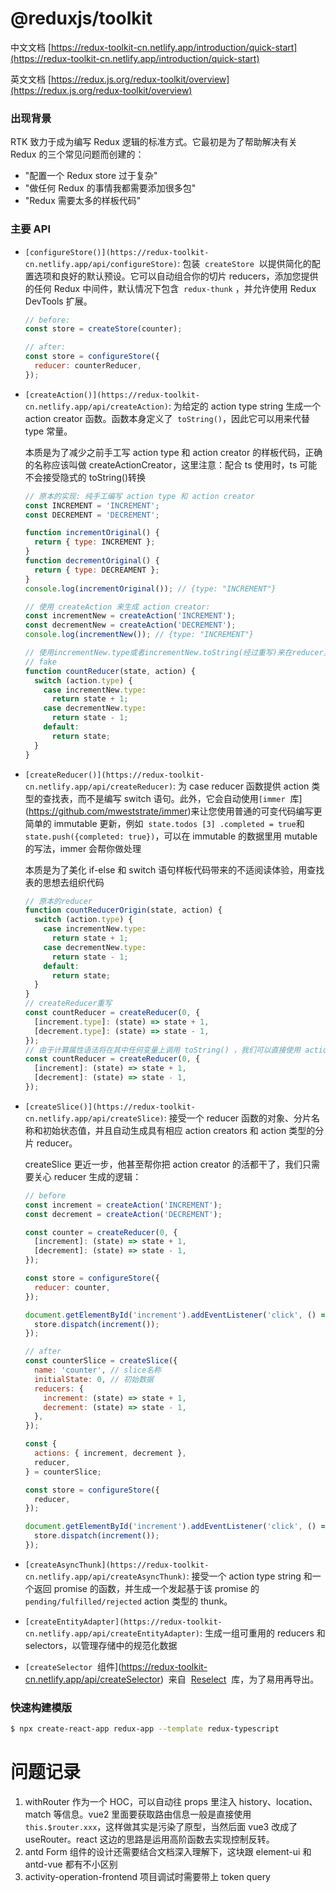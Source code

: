 # @reduxjs/toolkit

中文文档 [https://redux-toolkit-cn.netlify.app/introduction/quick-start](https://redux-toolkit-cn.netlify.app/introduction/quick-start)

英文文档 [https://redux.js.org/redux-toolkit/overview](https://redux.js.org/redux-toolkit/overview)

### 出现背景

RTK 致力于成为编写 Redux 逻辑的标准方式。它最初是为了帮助解决有关 Redux 的三个常见问题而创建的：

- "配置一个 Redux store 过于复杂"
- "做任何 Redux 的事情我都需要添加很多包"
- "Redux 需要太多的样板代码"

### 主要 API

- `[configureStore()](https://redux-toolkit-cn.netlify.app/api/configureStore)`: 包装  `createStore`  以提供简化的配置选项和良好的默认预设。它可以自动组合你的切片 reducers，添加您提供的任何 Redux 中间件，默认情况下包含  `redux-thunk` ，并允许使用 Redux DevTools 扩展。

  ```jsx
  // before:
  const store = createStore(counter);

  // after:
  const store = configureStore({
    reducer: counterReducer,
  });
  ```

- `[createAction()](https://redux-toolkit-cn.netlify.app/api/createAction)`: 为给定的 action type string 生成一个 action creator 函数。函数本身定义了  `toString()`，因此它可以用来代替 type 常量。

  本质是为了减少之前手工写 action type 和 action creator 的样板代码，正确的名称应该叫做 createActionCreator，这里注意：配合 ts 使用时，ts 可能不会接受隐式的 toString()转换

  ```jsx
  // 原本的实现: 纯手工编写 action type 和 action creator
  const INCREMENT = 'INCREMENT';
  const DECREMENT = 'DECREMENT';

  function incrementOriginal() {
    return { type: INCREMENT };
  }
  function decrementOriginal() {
    return { type: DECREAMENT };
  }
  console.log(incrementOriginal()); // {type: "INCREMENT"}

  // 使用 createAction 来生成 action creator:
  const incrementNew = createAction('INCREMENT');
  const decrementNew = createAction('DECREMENT');
  console.log(incrementNew()); // {type: "INCREMENT"}

  // 使用incrementNew.type或者incrementNew.toString(经过重写)来在reducer里引用action type
  // fake
  function countReducer(state, action) {
    switch (action.type) {
      case incrementNew.type:
        return state + 1;
      case decrementNew.type:
        return state - 1;
      default:
        return state;
    }
  }
  ```

- `[createReducer()](https://redux-toolkit-cn.netlify.app/api/createReducer)`: 为 case reducer 函数提供 action 类型的查找表，而不是编写 switch 语句。此外，它会自动使用`[immer`  库](https://github.com/mweststrate/immer)来让您使用普通的可变代码编写更简单的 immutable 更新，例如  `state.todos [3] .completed = true`和`state.push({completed: true})`，可以在 immutable 的数据里用 mutable 的写法，immer 会帮你做处理

  本质是为了美化 if-else 和 switch 语句样板代码带来的不适阅读体验，用查找表的思想去组织代码

  ```jsx
  // 原本的reducer
  function countReducerOrigin(state, action) {
    switch (action.type) {
      case incrementNew.type:
        return state + 1;
      case decrementNew.type:
        return state - 1;
      default:
        return state;
    }
  }
  // createReducer重写
  const countReducer = createReducer(0, {
    [increment.type]: (state) => state + 1,
    [decrement.type]: (state) => state - 1,
  });
  // 由于计算属性语法将在其中任何变量上调用 toString() ，我们可以直接使用 action creator 函数而不用 .type 字段
  const countReducer = createReducer(0, {
    [increment]: (state) => state + 1,
    [decrement]: (state) => state - 1,
  });
  ```

- `[createSlice()](https://redux-toolkit-cn.netlify.app/api/createSlice)`: 接受一个 reducer 函数的对象、分片名称和初始状态值，并且自动生成具有相应 action creators 和 action 类型的分片 reducer。

  createSlice 更近一步，他甚至帮你把 action creator 的活都干了，我们只需要关心 reducer 生成的逻辑：

  ```jsx
  // before
  const increment = createAction('INCREMENT');
  const decrement = createAction('DECREMENT');

  const counter = createReducer(0, {
    [increment]: (state) => state + 1,
    [decrement]: (state) => state - 1,
  });

  const store = configureStore({
    reducer: counter,
  });

  document.getElementById('increment').addEventListener('click', () => {
    store.dispatch(increment());
  });

  // after
  const counterSlice = createSlice({
    name: 'counter', // slice名称
    initialState: 0, // 初始数据
    reducers: {
      increment: (state) => state + 1,
      decrement: (state) => state - 1,
    },
  });

  const {
    actions: { increment, decrement },
    reducer,
  } = counterSlice;

  const store = configureStore({
    reducer,
  });

  document.getElementById('increment').addEventListener('click', () => {
    store.dispatch(increment());
  });
  ```

- `[createAsyncThunk](https://redux-toolkit-cn.netlify.app/api/createAsyncThunk)`: 接受一个 action type string 和一个返回 promise 的函数，并生成一个发起基于该 promise 的`pending/fulfilled/rejected` action 类型的 thunk。
- `[createEntityAdapter](https://redux-toolkit-cn.netlify.app/api/createEntityAdapter)`: 生成一组可重用的 reducers 和 selectors，以管理存储中的规范化数据
- `[createSelector`  组件](https://redux-toolkit-cn.netlify.app/api/createSelector)  来自  [Reselect](https://github.com/reduxjs/reselect)  库，为了易用再导出。

### 快速构建模版

```bash
$ npx create-react-app redux-app --template redux-typescript
```

# 问题记录

1. withRouter 作为一个 HOC，可以自动往 props 里注入 history、location、match 等信息。vue2 里面要获取路由信息一般是直接使用`this.$router.xxx`，这样做其实是污染了原型，当然后面 vue3 改成了 useRouter。react 这边的思路是运用高阶函数去实现控制反转。
2. antd Form 组件的设计还需要结合文档深入理解下，这块跟 element-ui 和 antd-vue 都有不小区别
3. activity-operation-frontend 项目调试时需要带上 token query
